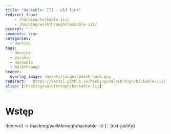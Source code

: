```yaml
---
title: "Hackable: III - old link"
redirect_from:
    - /hacking/hackable-iii/
    - /hacking/walkthrough/hackable-iii/
excerpt: " "
comments: true
categories:
  - Hacking
tags:
  - Hacking
  - Vulnhub
  - Hackable
  - Walkthrough
header:
  overlay_image: /assets/images/pasek-hack.png
redirect:   https://kerszl.github.io/hacking/walkthrough/hackable-iii/
alias: [/hacking/walkthrough/hackable-iii]
---
```

# Wstęp
Redirect -> /hacking/walkthrough/hackable-iii/
{: .text-justify}
